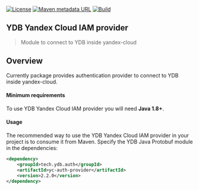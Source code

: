 [![License](https://img.shields.io/badge/License-Apache%202.0-blue.svg)](https://github.com/ydb-platform/ydb-java-yc/blob/master/LICENSE)
[![Maven metadata URL](https://img.shields.io/maven-metadata/v?metadataUrl=https%3A%2F%2Frepo1.maven.org%2Fmaven2%2Ftech%2Fydb%2Fauth%2Fyc-auth-provider%2Fmaven-metadata.xml)](https://mvnrepository.com/artifact/tech.ydb.auth/ydb-auth-provider)
[![Build](https://img.shields.io/github/actions/workflow/status/ydb-platform/ydb-java-yc/build.yaml?branch=develop)](https://github.com/ydb-platform/ydb-java-yc/actions/workflows/build.yaml)

## YDB Yandex Cloud IAM provider
> Module to connect to YDB inside yandex-cloud

## Overview <a name="Overview"></a>

Currently package provides authentication provider to connect to YDB inside yandex-cloud.

#### Minimum requirements ####

To use YDB Yandex Cloud IAM provider you will need **Java 1.8+**.

#### Usage
The recommended way to use the YDB Yandex Cloud IAM provider in your project is to consume it from Maven.
Specify the YDB Java Protobuf module in the dependencies:

```xml
<dependency>
    <groupId>tech.ydb.auth</groupId>
    <artifactId>yc-auth-provider</artifactId>
    <version>2.2.0</version>
</dependency>
```

